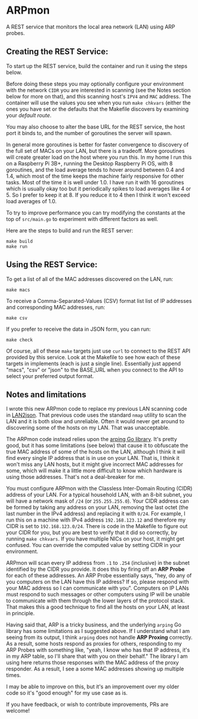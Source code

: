 # ARPmon
A REST service that monitors the local area network (LAN) using ARP probes.

## Creating the REST Service:

To start up the REST service, build the container and run it using the steps below.

Before doing these steps you may optionally configure your environment with the network `CIDR` you are interested in scanning (see the Notes section below for more on that), and this scanning host's `IPV4` and `MAC` address. The container will use the values you see when you run `make chkvars` (either the ones you have set or the defaults that the Makefile discovers by examining your *default route*.

You may also choose to alter the base URL for the REST service, the host port it binds to, and the number of goroutines the server will spawn.

In general more goroutines is better for faster convergence to discovery of the full set of MACs on your LAN, but there is a tradeoff. More goroutines will create greater load on the host where you run this. In my home I run this on a Raspberry Pi 3B+, running the Desktop Raspberry Pi OS, with 8 goroutines, and the load average tends to hover around between 0.4 and 1.4, which most of the time keeps the machine fairly responsive for other tasks. Most of the time it is well under 1.0.  I have run it with 16 goroutines which is usually okay too but it periodically spikes to load averages like 4 or 5. So I prefer to keep it at 8. If you reduce it to 4 then I think it won't exceed load averages of 1.0.

To try to improve performance you can try modifying the constants at the top of `src/main.go` to experiment with different factors as well.

Here are the steps to build and run the REST server:

```
make build
make run
```

## Using the REST Service:

To get a list of all of the MAC addresses discovered on the LAN, run:

```
make macs
```

To receive a Comma-Separated-Values (CSV) format list list of IP addresses and corresponding MAC addresses, run:

```
make csv
```

If you prefer to receive the data in JSON form, you can run:

```
make check
```

Of course, all of these `make` targets just use `curl` to connect to the REST API provided by this service. Look at the Makefile to see how each of these targets in implements (each is just a single line). Essentially just append "macs", "csv" or "json" to the BASE_URL when you connect to the API to select your preferred output format.

## Notes and limitations

I wrote this new ARPmon code to replace my previous LAN scanning code in [LAN2json](https://github/com/MegaMosquito/LAN2json). That previous code uses the standard `nmap` utility to scan the LAN and it is both slow and unreliable. Often it would never get around to discovering some of the hosts on my LAN. That was unacceptable.

The ARPmon code instead relies upon the [arping Go library](https://pkg.go.dev/github.com/j-keck/arping). It's pretty good, but it has some limitations (see below) that cause it to obfuscate the true MAC address of some of the hosts on the LAN, although I think it will find every single IP address that is in use on your LAN. That is, I think it won't miss any LAN hosts, but it might give incorrect MAC addresses for some, which will make it a little more difficult to know which hardware is using those addresses. That's not a deal-breaker for me.

You must configure ARPmon with the Classless Inter-Domain Routing (CIDR) address of your LAN. For a typical household LAN, with an 8-bit subnet, you will have a network mask of `/24` (or `255.255.255.0`). Your CIDR address can be formed by taking any address on your LAN, removing the last octet (the last number in the IPv4 address) and replacing it with `0/24`. For example, I run this on a machine with IPv4 address `192.168.123.12` and therefore my CIDR is set to `192.168.123.0/24`. There is code in the Makefile to figure out your CIDR for you, but you are best to verify that it did so correctly, by running `make chkvars`. If you have multiple NICs on your host, it might get confused. You can override the computed value by setting CIDR in your environment.

ARPmon will scan every IP address from `.1` to `.254` (inclusive) in the subnet identified by the CIDR you provide. It does this by firing off an **ARP Probe** for each of these addresses. An ARP Probe essentially says, "hey, do any of you computers on the LAN have this IP address? If so, please respond with your MAC address so I can communicate with you". Computers on IP LANs must respond to such messages or other computers using IP will be unable to communicate with them through the lower layers of the protocol stack. That makes this a good technique to find all the hosts on your LAN, at least in principle.

Having said that, ARP is a tricky business, and the underlying `arping` Go library has some limitations as I suggested above. If I understand what I am seeing from its output, I think `arping` does not handle **ARP Proxing** correctly. As a result, some hosts respond as proxies for others, responding to my ARP Probes with something like, "yeah, I know who has that IP address, it's in my ARP table, so I'll share that with you on their behalf." The library I am using here returns those responses with the MAC address of the proxy responder. As a result, I see a some MAC addresses showing up multiple times.

I may be able to improve on this, but it's an improvement over my older code so it's "good enough" for my use case as is.

If you have feedback, or wish to contribute improvements, PRs are welcome!



